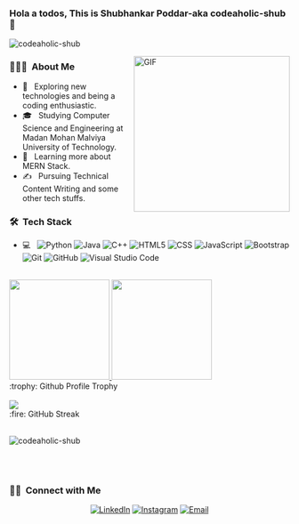 ### Hola a todos, This is Shubhankar Poddar-aka codeaholic-shub👋 
<p align="left"> <img src="https://komarev.com/ghpvc/?username=codeaholic-shub&label=Profile%20views&color=0e75b6&style=flat" alt="codeaholic-shub" /> </p>
 
<img align="right" alt="GIF" src="https://media.giphy.com/media/836HiJc7pgzy8iNXCn/giphy.gif" width="280px"/>
<h3> 👨🏻‍💻 &nbsp;About Me </h3>                                                                           


- 🤔 &nbsp; Exploring new technologies and being a coding enthusiastic.
- 🎓 &nbsp; Studying Computer Science and Engineering at Madan Mohan Malviya University of Technology.
- 🌱 &nbsp; Learning more about MERN Stack.
- ✍️ &nbsp; Pursuing Technical Content Writing and some other tech stuffs.

<h3> 🛠 &nbsp;Tech Stack</h3>

- 💻 &nbsp;
  ![Python](https://img.shields.io/badge/-Python-333333?style=flat&logo=python)
  ![Java](https://img.shields.io/badge/-Java-333333?style=flat&logo=Java&logoColor=007396)
  ![C++](https://img.shields.io/badge/-C++-333333?style=flat&logo=C%2B%2B&logoColor=00599C)
  ![HTML5](https://img.shields.io/badge/-HTML5-333333?style=flat&logo=HTML5)
  ![CSS](https://img.shields.io/badge/-CSS-333333?style=flat&logo=CSS3&logoColor=1572B6)
  ![JavaScript](https://img.shields.io/badge/-JavaScript-333333?style=flat&logo=javascript)
  ![Bootstrap](https://img.shields.io/badge/-Bootstrap-333333?style=flat&logo=bootstrap&logoColor=563D7C)
  ![Git](https://img.shields.io/badge/-Git-333333?style=flat&logo=git)
  ![GitHub](https://img.shields.io/badge/-GitHub-333333?style=flat&logo=github)
  ![Visual Studio Code](https://img.shields.io/badge/-Visual%20Studio%20Code-333333?style=flat&logo=visual-studio-code&logoColor=007ACC)
<br/>

<a href="https://github.com/codeaholic-shub">
  <img height="180em" src="https://github-readme-stats.vercel.app/api?username=codeaholic-shub&theme=buefy&show_icons=true" />
  <img height="180em" src="https://github-readme-stats.vercel.app/api/top-langs/?username=codeaholic-shub&theme=buefy&layout=compact" />
</a>

<br/>


<summary>:trophy: Github Profile Trophy</summary>
  <br/>
  <img src="https://github-profile-trophy.vercel.app/?username=codeaholic-shub&theme=monokai&row=1&no-frame=true&no-bg=true/">
  
  
  <summary>:fire: GitHub Streak</summary>
 <br>
<p><img align="center" src="https://github-readme-streak-stats.herokuapp.com/?user=codeaholic-shub&" alt="codeaholic-shub" /></p>
<br><br>

<h3> 🤝🏻 &nbsp;Connect with Me </h3>

<p align="center">
<a href="https://www.linkedin.com/in/shubhankar-poddar-b58684193/"><img alt="LinkedIn" src="https://img.shields.io/badge/LinkedIn-Shubhankar%20Poddar-blue?style=flat-square&logo=linkedin"></a>
<a href="https://www.instagram.com/_s_h_u_b_h_a_n_k_a_r/"><img alt="Instagram" src="https://img.shields.io/badge/Instagram-_s_h_u_b_h_a_n_k_a_r-blue?style=flat-square&logo=instagram"></a>
<a href="mailto:shubhankar.poddar789@gmail.com"><img alt="Email" src="https://img.shields.io/badge/Email-shubhankar.poddar789@gmail.com-blue?style=flat-square&logo=gmail"></a>
</p>
